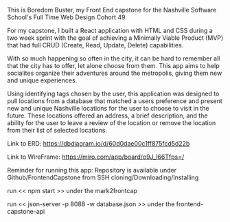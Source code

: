 This is Boredom Buster, my Front End capstone for the Nashville Software School's Full Time Web Design Cohort 49. 

For my capstone, I built a React application with HTML and CSS during a two week sprint with the goal of achieving a Minimally Viable Product (MVP) that had full CRUD (Create, Read, Update, Delete) capabilities.

With so much happening so often in the city, it can be hard to remember all that the city has to offer, let alone choose from them. This app aims to help socialites organize their adventures around the metropolis, giving them new and unique experiences.

Using identifying tags chosen by the user, this application was designed to pull locations from a database that matched a users preference and present new and unique Nashville locations for the user to choose to visit in the future. These locations offered an address, a brief description, and the ability for the user to leave a review of the location or remove the location from their list of selected locations.



Link to ERD:
https://dbdiagram.io/d/60d0dae00c1ff875fcd5d22b

Link to WireFrame:
https://miro.com/app/board/o9J_l66Tfps=/


Reminder for running this app:
Repository is available under Github/FrontendCapstone from SSH cloning/Downloading/Installing

run << npm start >> under the mark2frontcap

run << json-server -p 8088 -w database.json >> under the frontend-capstone-api

